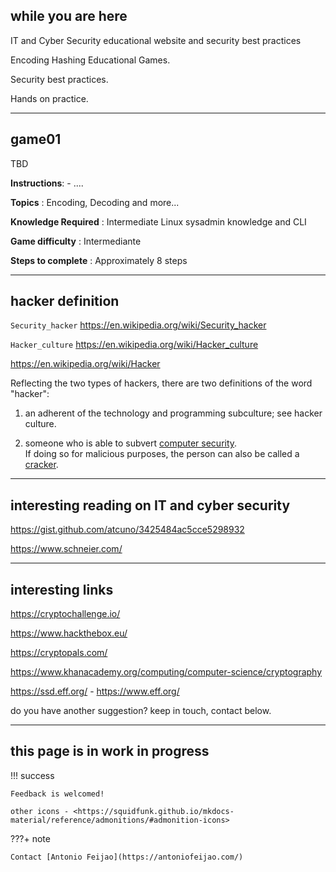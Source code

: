## while you are here

IT and Cyber Security educational website and security best practices

Encoding Hashing Educational Games.

Security best practices.

Hands on practice.

---

## game01

TBD

**Instructions**: - ....

**Topics** : Encoding, Decoding and more...

**Knowledge Required** : Intermediate Linux sysadmin knowledge and CLI

**Game difficulty** : Intermediante

**Steps to complete** : Approximately 8 steps

---

## hacker definition

`Security_hacker`
<https://en.wikipedia.org/wiki/Security_hacker>

`Hacker_culture`
<https://en.wikipedia.org/wiki/Hacker_culture>

<https://en.wikipedia.org/wiki/Hacker>


Reflecting the two types of hackers, there are two definitions of the word "hacker":

1) an adherent of the technology and programming subculture; see hacker culture.

2) someone who is able to subvert [computer security](https://en.wikipedia.org/wiki/Computer_security).  
  If doing so for malicious purposes, the person can also be called a [cracker](https://en.wikipedia.org/wiki/Security_hacker).

---

## interesting reading on IT and cyber security

<https://gist.github.com/atcuno/3425484ac5cce5298932>

<https://www.schneier.com/>

---

## interesting links

<https://cryptochallenge.io/>

<https://www.hackthebox.eu/>

<https://cryptopals.com/>

<https://www.khanacademy.org/computing/computer-science/cryptography>

<https://ssd.eff.org/> - <https://www.eff.org/>

do you have another suggestion? keep in touch, contact below.

---

## this page is in work in progress

!!! success

    Feedback is welcomed!
    
    other icons - <https://squidfunk.github.io/mkdocs-material/reference/admonitions/#admonition-icons>

???+ note

    Contact [Antonio Feijao](https://antoniofeijao.com/)
